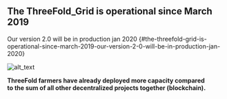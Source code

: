 ## The ThreeFold_Grid is operational since March 2019

Our version 2.0 will be in production jan 2020 {#the-threefold-grid-is-operational-since-march-2019-our-version-2-0-will-be-in-production-jan-2020}

![alt_text](threefold__grid_loupe.png  )

**ThreeFold farmers have already deployed more capacity compared \
to the sum of all other decentralized projects together (blockchain).**